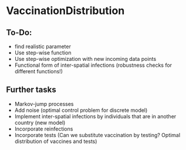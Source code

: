 # VaccinationDistribution


## To-Do:
- find realistic parameter
- Use step-wise function
- Use step-wise optimization with new incoming data points
- Functional form of inter-spatial infections (robustness checks for different functions!)


## Further tasks 

- Markov-jump processes 
- Add noise (optimal control problem for discrete model)
- Implement inter-spatial infections by individuals that are in another country (new model)
- Incorporate reinfections
- Incorporate tests (Can we substitute vaccination by testing? Optimal distribution of vaccines and tests)
